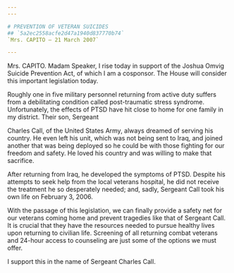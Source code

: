 ```yaml
---
---

# PREVENTION OF VETERAN SUICIDES
## `5a2ec2558acfe2d47a1940d837770b74`
`Mrs. CAPITO — 21 March 2007`

---
```



Mrs. CAPITO. Madam Speaker, I rise today in support of the Joshua 
Omvig Suicide Prevention Act, of which I am a cosponsor. The House will 
consider this important legislation today.

Roughly one in five military personnel returning from active duty 
suffers from a debilitating condition called post-traumatic stress 
syndrome. Unfortunately, the effects of PTSD have hit close to home for 
one family in my district. Their son, Sergeant


Charles Call, of the United States Army, always dreamed of serving his 
country. He even left his unit, which was not being sent to Iraq, and 
joined another that was being deployed so he could be with those 
fighting for our freedom and safety. He loved his country and was 
willing to make that sacrifice.

After returning from Iraq, he developed the symptoms of PTSD. Despite 
his attempts to seek help from the local veterans hospital, he did not 
receive the treatment he so desperately needed; and, sadly, Sergeant 
Call took his own life on February 3, 2006.

With the passage of this legislation, we can finally provide a safety 
net for our veterans coming home and prevent tragedies like that of 
Sergeant Call. It is crucial that they have the resources needed to 
pursue healthy lives upon returning to civilian life. Screening of all 
returning combat veterans and 24-hour access to counseling are just 
some of the options we must offer.

I support this in the name of Sergeant Charles Call.
